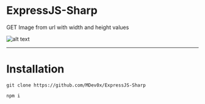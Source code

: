 # ExpressJS-Sharp
GET Image from url with width and height values

![alt text](https://s.put.re/T8QdHDbf.png)

---

# Installation

```
git clone https://github.com/MDev0x/ExpressJS-Sharp
```

```
npm i
```

